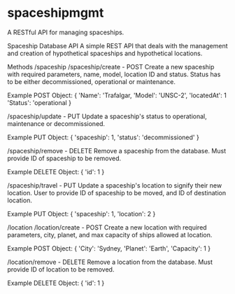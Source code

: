 # spaceshipmgmt
A RESTful API for managing spaceships.

Spaceship Database API
A simple REST API that deals with the management and creation of hypothetical spaceships and hypothetical locations.

Methods
/spaceship
/spaceship/create - POST
Create a new spaceship with required parameters, name, model, location ID and status. Status has to be either decommissioned, operational or maintenance.

Example POST Object:
{
    'Name': 'Trafalgar,
    'Model': 'UNSC-2',
    'locatedAt': 1
    'Status': 'operational
}

/spaceship/update - PUT
Update a spaceship's status to operational, maintenance or decommissioned.

Example PUT Object:
{
    'spaceship': 1,
    'status': 'decommissioned'
}

/spaceship/remove - DELETE
Remove a spaceship from the database. Must provide ID of spaceship to be removed.

Example DELETE Object:
{
    'id': 1
}

/spaceship/travel - PUT
Update a spaceship's location to signify their new location. User to provide ID of spaceship to be moved, and ID of destination location.

Example PUT Object:
{
    'spaceship': 1,
    'location': 2
}

/location
/location/create - POST
Create a new location with required parameters, city, planet, and max capacity of ships allowed at location.

Example POST Object:
{
    'City': 'Sydney,
    'Planet': 'Earth',
    'Capacity': 1
}

/location/remove - DELETE
Remove a location from the database. Must provide ID of location to be removed.

Example DELETE Object:
{
    'id': 1
}
